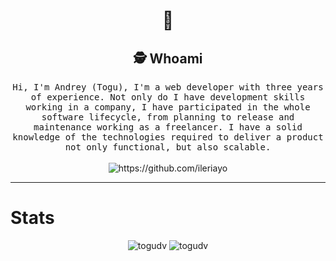 
<h1 align="center"> 🥑 </h1>
<div align="center">
  
</div>
<h2 align="center">🕵️  Whoami</h2>
<p align="center">
  <samp>Hi, I'm Andrey (Togu), I'm a web developer with three years of experience. Not only do I have development skills working in a company, I have participated in the whole software lifecycle, from planning to release and maintenance working as a freelancer.
I have a solid knowledge of the technologies required to deliver a product not only functional, but also scalable.
  </samp>
  <br> <br>
  <img src="https://komarev.com/ghpvc/?username=ToguDV" alt="https://github.com/ileriayo" />
</p>

<hr>
<h1>Stats</h1>
  
<div align="center">
    <img src="http://github-profile-summary-cards.vercel.app/api/cards/repos-per-language?username=ToguDV&theme=transparent&exclude=CSS,HTML" alt="togudv" />
    <img src="http://github-profile-summary-cards.vercel.app/api/cards/stats?username=ToguDV&theme=transparent" alt="togudv" />
    
</div>


